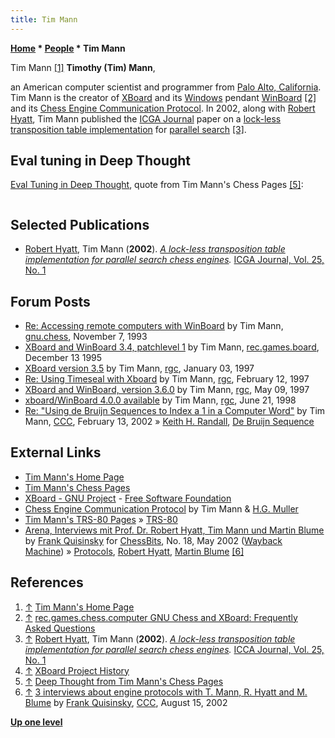 ```yaml
---
title: Tim Mann
---
```

**[Home](Home "Home") \* [People](People "People") \* Tim Mann**



 [](http://tim-mann.org/) Tim Mann <a id="cite-note-1" href="#cite-ref-1">[1]</a> 
**Timothy (Tim) Mann**,  

an American computer scientist and programmer from [Palo Alto, California](https://en.wikipedia.org/wiki/Palo_Alto%2C_California). Tim Mann is the creator of [XBoard](XBoard "XBoard") and its [Windows](Windows "Windows") pendant [WinBoard](WinBoard "WinBoard") <a id="cite-note-2" href="#cite-ref-2">[2]</a> and its [Chess Engine Communication Protocol](Chess_Engine_Communication_Protocol "Chess Engine Communication Protocol"). In 2002, along with [Robert Hyatt](Robert_Hyatt "Robert Hyatt"), Tim Mann published the [ICGA Journal](ICGA_Journal#25_1 "ICGA Journal") paper on a [lock-less transposition table implementation](Shared_Hash_Table#Lockless "Shared Hash Table") for [parallel search](Parallel_Search "Parallel Search") <a id="cite-note-3" href="#cite-ref-3">[3]</a>.



## Eval tuning in Deep Thought


[Eval Tuning in Deep Thought](Eval_Tuning_in_Deep_Thought "Eval Tuning in Deep Thought"), quote from Tim Mann's Chess Pages <a id="cite-note-5" href="#cite-ref-5">[5]</a>:




```C++[Andreas Nowatzyk](Andreas_Nowatzyk "Andreas Nowatzyk") was one of the contributors to the [Deep Thought](Deep_Thought "Deep Thought") project while he was in grad school. A few years ago when he and I were both working for Compaq's research labs in Palo Alto, Andreas sent me a copy of Deep Thought's [evaluation function tuning program](Automated_Tuning "Automated Tuning") and asked me to put it on the Web for him, since he no longer has an interest in computer chess. 

```

## Selected Publications


* [Robert Hyatt](Robert_Hyatt "Robert Hyatt"), Tim Mann (**2002**). *[A lock-less transposition table implementation for parallel search chess engines](http://www.craftychess.com/hyatt/hashing.html).* [ICGA Journal, Vol. 25, No. 1](ICGA_Journal#25_1 "ICGA Journal")


## Forum Posts


* [Re: Accessing remote computers with WinBoard](http://groups.google.com/group/gnu.chess/browse_frm/thread/a7d8892d10f66aff) by Tim Mann, [gnu.chess](GNU_Chess#NewsGroup "GNU Chess"), November 7, 1993
* [XBoard and WinBoard 3.4, patchlevel 1](http://groups.google.com/group/rec.games.board/browse_frm/thread/63700b0fcfa8b39e) by Tim Mann, [rec.games.board](Computer_Chess_Forums "Computer Chess Forums"), December 13 1995
* [XBoard version 3.5](https://groups.google.com/d/msg/rec.games.chess.misc/BgXV_CGInV4/qyLpVSnsZA8J) by Tim Mann, [rgc](Computer_Chess_Forums "Computer Chess Forums"), January 03, 1997
* [Re: Using Timeseal with Xboard](https://groups.google.com/d/msg/rec.games.chess.misc/YvHDuxj4pXU/6VQpE8wK9vMJ) by Tim Mann, [rgc](Computer_Chess_Forums "Computer Chess Forums"), February 12, 1997
* [XBoard and WinBoard, version 3.6.0](https://groups.google.com/d/msg/rec.games.chess.misc/M-NkXvEu1DM/XeESczC85o0J) by Tim Mann, [rgc](Computer_Chess_Forums "Computer Chess Forums"), May 09, 1997
* [xboard/WinBoard 4.0.0 available](https://groups.google.com/d/msg/rec.games.chess.misc/mavUOiKKADQ/a-jCSNDL9fUJ) by Tim Mann, [rgc](Computer_Chess_Forums "Computer Chess Forums"), June 21, 1998
* [Re: "Using de Bruijn Sequences to Index a 1 in a Computer Word"](https://www.stmintz.com/ccc/index.php?id=213492) by Tim Mann, [CCC](CCC "CCC"), February 13, 2002 » [Keith H. Randall](Keith_H._Randall "Keith H. Randall"), [De Bruijn Sequence](De_Bruijn_Sequence "De Bruijn Sequence")


## External Links


* [Tim Mann's Home Page](http://tim-mann.org/)
* [Tim Mann's Chess Pages](http://www.tim-mann.org/xboard.html)
* [XBoard - GNU Project](http://www.gnu.org/software/xboard/) - [Free Software Foundation](Free_Software_Foundation "Free Software Foundation")
* [Chess Engine Communication Protocol](http://home.hccnet.nl/h.g.muller/engine-intf.html) by Tim Mann & [H.G. Muller](Harm_Geert_Muller "Harm Geert Muller")
* [Tim Mann's TRS-80 Pages](http://www.tim-mann.org/trs80.html) » [TRS-80](TRS-80 "TRS-80")
* [Arena, Interviews mit Prof. Dr. Robert Hyatt, Tim Mann und Martin Blume](http://web.archive.org/web/20020925204655fw_/http://www.playwitharena.com/directory/interviews/interviews.htm) by [Frank Quisinsky](Frank_Quisinsky "Frank Quisinsky") for [ChessBits](ChessBits "ChessBits"), No. 18, May 2002 ([Wayback Machine](https://en.wikipedia.org/wiki/Wayback_Machine)) » [Protocols](Protocols "Protocols"), [Robert Hyatt](Robert_Hyatt "Robert Hyatt"), [Martin Blume](Martin_Blume "Martin Blume") <a id="cite-note-6" href="#cite-ref-6">[6]</a>


## References


1. <a id="cite-ref-1" href="#cite-note-1">↑</a> [Tim Mann's Home Page](http://tim-mann.org/)
2. <a id="cite-ref-2" href="#cite-note-2">↑</a> [rec.games.chess.computer GNU Chess and XBoard: Frequently Asked Questions](http://groups.google.de/group/rec.games.chess.computer/browse_frm/thread/ede2b5c699e38334?)
3. <a id="cite-ref-3" href="#cite-note-3">↑</a> [Robert Hyatt](Robert_Hyatt "Robert Hyatt"), Tim Mann (**2002**). *[A lock-less transposition table implementation for parallel search chess engines](http://www.craftychess.com/hyatt/hashing.html).* [ICCA Journal, Vol. 25, No. 1](ICGA_Journal#25_1 "ICGA Journal")
4. <a id="cite-ref-4" href="#cite-note-4">↑</a> [XBoard Project History](http://tim-mann.org/history.html)
5. <a id="cite-ref-5" href="#cite-note-5">↑</a> [Deep Thought from Tim Mann's Chess Pages](http://www.tim-mann.org/deepthought.html)
6. <a id="cite-ref-6" href="#cite-note-6">↑</a> [3 interviews about engine protocols with T. Mann, R. Hyatt and M. Blume](https://www.stmintz.com/ccc/index.php?id=245615) by [Frank Quisinsky](Frank_Quisinsky "Frank Quisinsky"), [CCC](CCC "CCC"), August 15, 2002

**[Up one level](People "People")**







 
